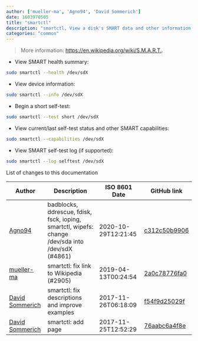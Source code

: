 ```yaml
---
author: ['mueller-ma', 'Agno94', 'David Sommerich']
date: 1603970505
title: "smartctl"
description: "smartctl, View a disk's SMART data and other information."
categories: "common"
---
```

> More information: <https://en.wikipedia.org/wiki/S.M.A.R.T.>.

- View SMART health summary:

```bash
sudo smartctl --health /dev/sdX
```

- View device information:

```bash
sudo smartctl --info /dev/sdX
```

- Begin a short self-test:

```bash
sudo smartctl --test short /dev/sdX
```

- View current/last self-test status and other SMART capabilities:

```bash
sudo smartctl --capabilities /dev/sdX
```

- View SMART self-test log (if supported):

```bash
sudo smartctl --log selftest /dev/sdX
```
List of changes to this documentation


Author | Description | ISO 8601 Date | GitHub link
------|-----|-----|-----
[Agno94](mailto:agnophi@gmail.com) | badblocks, ddrescue, fdisk, fsck, ioping, smartctl, wipefs: change /dev/sda into /dev/sdX (#4861) | 2020-10-29T12:21:45 | [c312c50b9906](https://github.com/tldr-pages/tldr/commit/c312c50b99062c4dca949685ddc31385b179b7d5)
[mueller-ma](mailto:mueller-ma@users.noreply.github.com) | smartctl: fix link to Wikipedia (#2905) | 2019-04-13T00:24:54 | [2a0c78776fa0](https://github.com/tldr-pages/tldr/commit/2a0c78776fa0a5f1202c55e48e8820cd80ecfd36)
[David Sommerich](mailto:sommd@users.noreply.github.com) | smartctl: fix descriptions and improve examples | 2017-11-26T06:18:09 | [f54f9d25029f](https://github.com/tldr-pages/tldr/commit/f54f9d25029f01ceff1e4409f5b3d3dd3c1cbf64)
[David Sommerich](mailto:sommd@users.noreply.github.com) | smartctl: add page | 2017-11-25T12:52:29 | [76aabc6a4f8e](https://github.com/tldr-pages/tldr/commit/76aabc6a4f8ea92a085d762e70ef20692ef499da)

